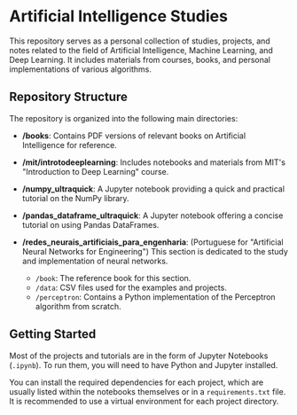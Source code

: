 # Artificial Intelligence Studies

This repository serves as a personal collection of studies, projects, and notes related to the field of Artificial Intelligence, Machine Learning, and Deep Learning. It includes materials from courses, books, and personal implementations of various algorithms.

## Repository Structure

The repository is organized into the following main directories:

-   **/books**: Contains PDF versions of relevant books on Artificial Intelligence for reference.

-   **/mit/introtodeeplearning**: Includes notebooks and materials from MIT's "Introduction to Deep Learning" course.

-   **/numpy_ultraquick**: A Jupyter notebook providing a quick and practical tutorial on the NumPy library.

-   **/pandas_dataframe_ultraquick**: A Jupyter notebook offering a concise tutorial on using Pandas DataFrames.

-   **/redes_neurais_artificiais_para_engenharia**: (Portuguese for "Artificial Neural Networks for Engineering") This section is dedicated to the study and implementation of neural networks.
    -   `/book`: The reference book for this section.
    -   `/data`: CSV files used for the examples and projects.
    -   `/perceptron`: Contains a Python implementation of the Perceptron algorithm from scratch.

## Getting Started

Most of the projects and tutorials are in the form of Jupyter Notebooks (`.ipynb`). To run them, you will need to have Python and Jupyter installed.

You can install the required dependencies for each project, which are usually listed within the notebooks themselves or in a `requirements.txt` file. It is recommended to use a virtual environment for each project directory.
